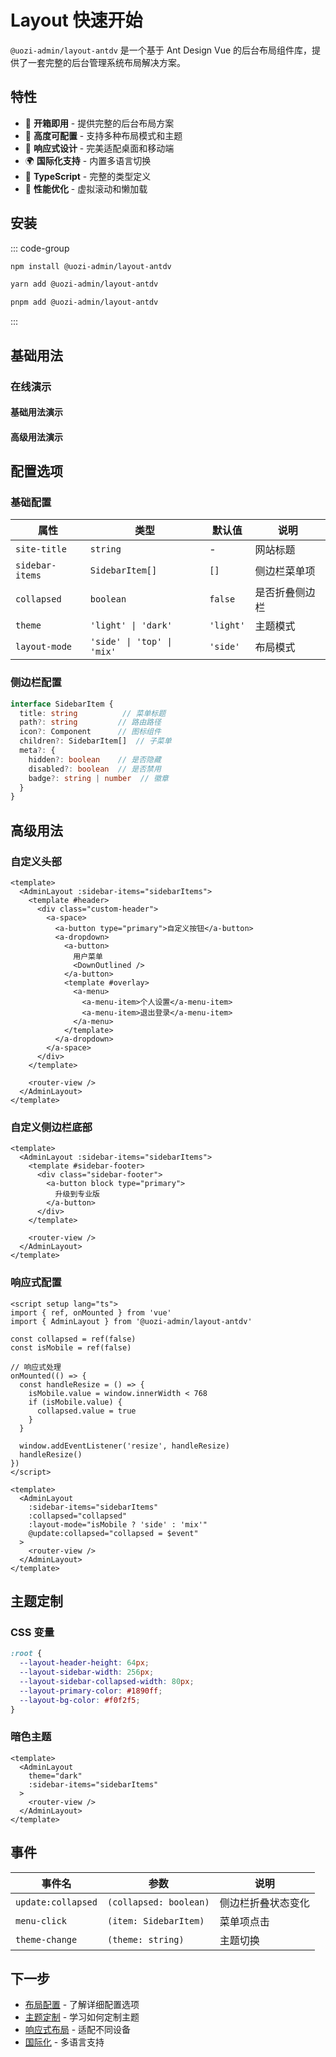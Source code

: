 # Layout 快速开始

`@uozi-admin/layout-antdv` 是一个基于 Ant Design Vue 的后台布局组件库，提供了一套完整的后台管理系统布局解决方案。

## 特性

- 🎨 **开箱即用** - 提供完整的后台布局方案
- 🔧 **高度可配置** - 支持多种布局模式和主题
- 📱 **响应式设计** - 完美适配桌面和移动端
- 🌍 **国际化支持** - 内置多语言切换
- 🎯 **TypeScript** - 完整的类型定义
- 🚀 **性能优化** - 虚拟滚动和懒加载

## 安装

::: code-group
```bash [npm]
npm install @uozi-admin/layout-antdv
```

```bash [yarn]
yarn add @uozi-admin/layout-antdv
```

```bash [pnpm]
pnpm add @uozi-admin/layout-antdv
```
:::

## 基础用法

### 在线演示

#### 基础用法演示

<demo vue="../demos/layout/basic.vue" />

#### 高级用法演示

<demo vue="../demos/layout/advanced.vue" />

## 配置选项

### 基础配置

| 属性 | 类型 | 默认值 | 说明 |
|------|------|--------|------|
| `site-title` | `string` | - | 网站标题 |
| `sidebar-items` | `SidebarItem[]` | `[]` | 侧边栏菜单项 |
| `collapsed` | `boolean` | `false` | 是否折叠侧边栏 |
| `theme` | `'light' \| 'dark'` | `'light'` | 主题模式 |
| `layout-mode` | `'side' \| 'top' \| 'mix'` | `'side'` | 布局模式 |

### 侧边栏配置

```typescript
interface SidebarItem {
  title: string          // 菜单标题
  path?: string         // 路由路径
  icon?: Component      // 图标组件
  children?: SidebarItem[]  // 子菜单
  meta?: {
    hidden?: boolean    // 是否隐藏
    disabled?: boolean  // 是否禁用
    badge?: string | number  // 徽章
  }
}
```

## 高级用法

### 自定义头部

```vue
<template>
  <AdminLayout :sidebar-items="sidebarItems">
    <template #header>
      <div class="custom-header">
        <a-space>
          <a-button type="primary">自定义按钮</a-button>
          <a-dropdown>
            <a-button>
              用户菜单
              <DownOutlined />
            </a-button>
            <template #overlay>
              <a-menu>
                <a-menu-item>个人设置</a-menu-item>
                <a-menu-item>退出登录</a-menu-item>
              </a-menu>
            </template>
          </a-dropdown>
        </a-space>
      </div>
    </template>
    
    <router-view />
  </AdminLayout>
</template>
```

### 自定义侧边栏底部

```vue
<template>
  <AdminLayout :sidebar-items="sidebarItems">
    <template #sidebar-footer>
      <div class="sidebar-footer">
        <a-button block type="primary">
          升级到专业版
        </a-button>
      </div>
    </template>
    
    <router-view />
  </AdminLayout>
</template>
```

### 响应式配置

```vue
<script setup lang="ts">
import { ref, onMounted } from 'vue'
import { AdminLayout } from '@uozi-admin/layout-antdv'

const collapsed = ref(false)
const isMobile = ref(false)

// 响应式处理
onMounted(() => {
  const handleResize = () => {
    isMobile.value = window.innerWidth < 768
    if (isMobile.value) {
      collapsed.value = true
    }
  }
  
  window.addEventListener('resize', handleResize)
  handleResize()
})
</script>

<template>
  <AdminLayout
    :sidebar-items="sidebarItems"
    :collapsed="collapsed"
    :layout-mode="isMobile ? 'side' : 'mix'"
    @update:collapsed="collapsed = $event"
  >
    <router-view />
  </AdminLayout>
</template>
```

## 主题定制

### CSS 变量

```css
:root {
  --layout-header-height: 64px;
  --layout-sidebar-width: 256px;
  --layout-sidebar-collapsed-width: 80px;
  --layout-primary-color: #1890ff;
  --layout-bg-color: #f0f2f5;
}
```

### 暗色主题

```vue
<template>
  <AdminLayout
    theme="dark"
    :sidebar-items="sidebarItems"
  >
    <router-view />
  </AdminLayout>
</template>
```

## 事件

| 事件名 | 参数 | 说明 |
|--------|------|------|
| `update:collapsed` | `(collapsed: boolean)` | 侧边栏折叠状态变化 |
| `menu-click` | `(item: SidebarItem)` | 菜单项点击 |
| `theme-change` | `(theme: string)` | 主题切换 |

## 下一步

- [布局配置](/zh/layout/configuration) - 了解详细配置选项
- [主题定制](/zh/layout/theming) - 学习如何定制主题
- [响应式布局](/zh/layout/responsive) - 适配不同设备
- [国际化](/zh/layout/i18n) - 多语言支持
